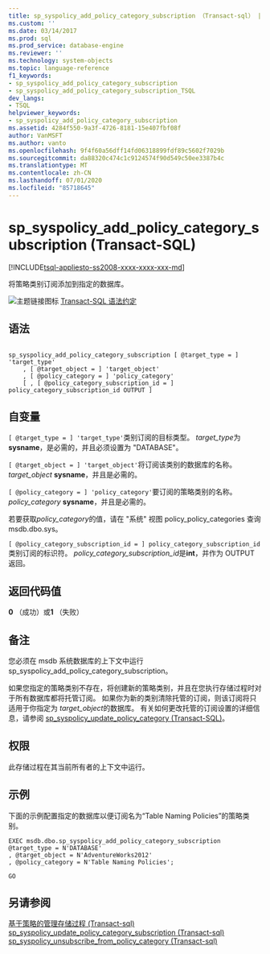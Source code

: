 ```yaml
---
title: sp_syspolicy_add_policy_category_subscription （Transact-sql） |Microsoft Docs
ms.custom: ''
ms.date: 03/14/2017
ms.prod: sql
ms.prod_service: database-engine
ms.reviewer: ''
ms.technology: system-objects
ms.topic: language-reference
f1_keywords:
- sp_syspolicy_add_policy_category_subscription
- sp_syspolicy_add_policy_category_subscription_TSQL
dev_langs:
- TSQL
helpviewer_keywords:
- sp_syspolicy_add_policy_category_subscription
ms.assetid: 4284f550-9a3f-4726-8181-15e407fbf08f
author: VanMSFT
ms.author: vanto
ms.openlocfilehash: 9f4f60a56dff14fd06318899fdf89c5602f7029b
ms.sourcegitcommit: da88320c474c1c9124574f90d549c50ee3387b4c
ms.translationtype: MT
ms.contentlocale: zh-CN
ms.lasthandoff: 07/01/2020
ms.locfileid: "85718645"
---
```

# <a name="sp_syspolicy_add_policy_category_subscription-transact-sql"></a>sp_syspolicy_add_policy_category_subscription (Transact-SQL)
[!INCLUDE[tsql-appliesto-ss2008-xxxx-xxxx-xxx-md](../../includes/applies-to-version/sqlserver.md)]

  将策略类别订阅添加到指定的数据库。  
  
 ![主题链接图标](../../database-engine/configure-windows/media/topic-link.gif "“主题链接”图标") [Transact-SQL 语法约定](../../t-sql/language-elements/transact-sql-syntax-conventions-transact-sql.md)  
  
## <a name="syntax"></a>语法  
  
```  
  
sp_syspolicy_add_policy_category_subscription [ @target_type = ] 'target_type'  
    , [ @target_object = ] 'target_object'  
    , [ @policy_category = ] 'policy_category'  
    [ , [ @policy_category_subscription_id = ] policy_category_subscription_id OUTPUT ]  
```  
  
## <a name="arguments"></a>自变量  
`[ @target_type = ] 'target_type'`类别订阅的目标类型。 *target_type*为**sysname**，是必需的，并且必须设置为 "DATABASE"。  
  
`[ @target_object = ] 'target_object'`将订阅该类别的数据库的名称。 *target_object* **sysname**，并且是必需的。  
  
`[ @policy_category = ] 'policy_category'`要订阅的策略类别的名称。 *policy_category* **sysname**，并且是必需的。  
  
 若要获取*policy_category*的值，请在 "系统" 视图 policy_policy_categories 查询 msdb.dbo.sys。  
  
`[ @policy_category_subscription_id = ] policy_category_subscription_id`类别订阅的标识符。 *policy_category_subscription_id*是**int**，并作为 OUTPUT 返回。  
  
## <a name="return-code-values"></a>返回代码值  
 **0** （成功）或**1** （失败）  
  
## <a name="remarks"></a>备注  
 您必须在 msdb 系统数据库的上下文中运行 sp_syspolicy_add_policy_category_subscription。  
  
 如果您指定的策略类别不存在，将创建新的策略类别，并且在您执行存储过程时对于所有数据库都将托管订阅。 如果你为新的类别清除托管的订阅，则该订阅将只适用于你指定为 *target_object*的数据库。 有关如何更改托管的订阅设置的详细信息，请参阅 [sp_syspolicy_update_policy_category (Transact-SQL)](../../relational-databases/system-stored-procedures/sp-syspolicy-update-policy-category-transact-sql.md)。  
  
## <a name="permissions"></a>权限  
 此存储过程在其当前所有者的上下文中运行。  
  
## <a name="examples"></a>示例  
 下面的示例配置指定的数据库以便订阅名为“Table Naming Policies”的策略类别。  
  
```  
EXEC msdb.dbo.sp_syspolicy_add_policy_category_subscription @target_type = N'DATABASE'  
, @target_object = N'AdventureWorks2012'  
, @policy_category = N'Table Naming Policies';  
  
GO  
```  
  
## <a name="see-also"></a>另请参阅  
 [基于策略的管理存储过程 &#40;Transact-sql&#41;](../../relational-databases/system-stored-procedures/policy-based-management-stored-procedures-transact-sql.md)   
 [sp_syspolicy_update_policy_category_subscription &#40;Transact-sql&#41;](../../relational-databases/system-stored-procedures/sp-syspolicy-update-policy-category-subscription-transact-sql.md)   
 [sp_syspolicy_unsubscribe_from_policy_category &#40;Transact-sql&#41;](../../relational-databases/system-stored-procedures/sp-syspolicy-unsubscribe-from-policy-category-transact-sql.md)  
  
  
